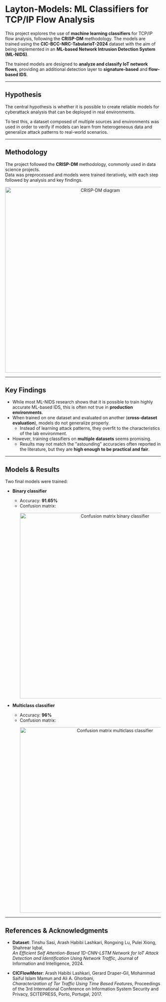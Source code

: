 # Layton-Models: ML Classifiers for TCP/IP Flow Analysis  

This project explores the use of **machine learning classifiers** for TCP/IP flow analysis, following the **CRISP-DM** methodology. The models are trained using the **CIC-BCC-NRC-TabularioT-2024** dataset with the aim of being implemented in an **ML-based Network Intrusion Detection System (ML-NIDS)**.  

The trained models are designed to **analyze and classify IoT network flows**, providing an additional detection layer to **signature-based** and **flow-based IDS**.  

---

## Hypothesis  

The central hypothesis is whether it is possible to create reliable models for cyberattack analysis that can be deployed in real environments.  

To test this, a dataset composed of multiple sources and environments was used in order to verify if models can learn from heterogeneous data and generalize attack patterns to real-world scenarios.  

---

## Methodology  

The project followed the **CRISP-DM** methodology, commonly used in data science projects.  
Data was preprocessed and models were trained iteratively, with each step followed by analysis and key findings.  

<p align="center">
  <img src="https://github.com/user-attachments/assets/8fa9ac5d-5ae6-47e5-88f9-0c620e136602" width="600" alt="CRISP-DM diagram" />
</p>  

---

## Key Findings  

- While most ML-NIDS research shows that it is possible to train highly accurate ML-based IDS, this is often not true in **production environments**.  
- When trained on one dataset and evaluated on another (**cross-dataset evaluation**), models do not generalize properly.  
  - Instead of learning attack patterns, they overfit to the characteristics of the lab environment.  
- However, training classifiers on **multiple datasets** seems promising.  
  - Results may not match the "astounding" accuracies often reported in the literature, but they are **high enough to be practical and fair**.  

---

## Models & Results  

Two final models were trained:  

- **Binary classifier**  
  - Accuracy: **91.65%**  
  - Confusion matrix:  
    <p align="center">
      <img src="https://github.com/user-attachments/assets/366dc6b6-ee8a-488e-8246-251257ee4444" width="600" alt="Confusion matrix binary classifier" />
    </p>  

- **Multiclass classifier**  
  - Accuracy: **96%**  
  - Confusion matrix:  
    <p align="center">
      <img src="https://github.com/user-attachments/assets/6456f274-c43c-4a3e-927b-e993d39cd07e" width="600" alt="Confusion matrix multiclass classifier" />
    </p>  

---

## References & Acknowledgments  

- **Dataset**: Tinshu Sasi, Arash Habibi Lashkari, Rongxing Lu, Pulei Xiong, Shahrear Iqbal,  
  *An Efficient Self Attention-Based 1D-CNN-LSTM Network for IoT Attack Detection and Identification Using Network Traffic*, Journal of Information and Intelligence, 2024.  

- **CICFlowMeter**: Arash Habibi Lashkari, Gerard Draper-Gil, Mohammad Saiful Islam Mamun and Ali A. Ghorbani,  
  *Characterization of Tor Traffic Using Time Based Features*, Proceedings of the 3rd International Conference on Information System Security and Privacy, SCITEPRESS, Porto, Portugal, 2017.  
